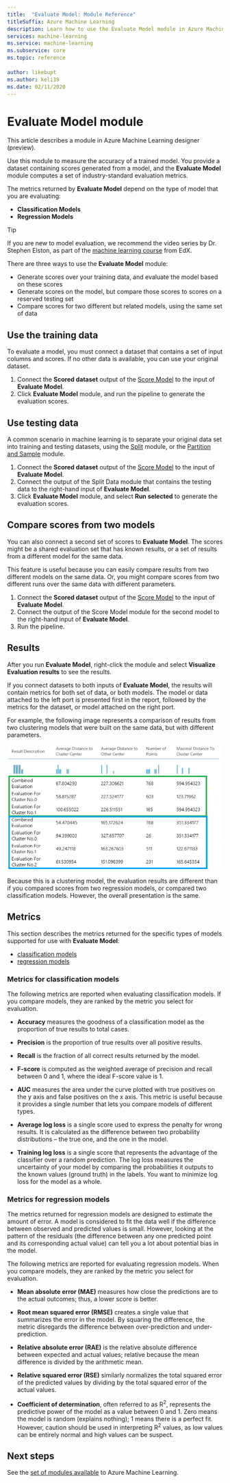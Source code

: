 ```yaml
---
title:  "Evaluate Model: Module Reference"
titleSuffix: Azure Machine Learning
description: Learn how to use the Evaluate Model module in Azure Machine Learning to measure the accuracy of a trained model.
services: machine-learning
ms.service: machine-learning
ms.subservice: core
ms.topic: reference

author: likebupt
ms.author: keli19
ms.date: 02/11/2020
---
```

# Evaluate Model module

This article describes a module in Azure Machine Learning designer (preview).

Use this module to measure the accuracy of a trained model. You provide a dataset containing scores generated from a model, and the **Evaluate Model** module computes a set of industry-standard evaluation metrics.
  
 The metrics returned by **Evaluate Model** depend on the type of model that you are evaluating:  
  
-   **Classification Models**    
-   **Regression Models**    


> [!TIP]
> If you are new to model evaluation, we recommend the video series by Dr. Stephen Elston, as part of the [machine learning course](https://blogs.technet.microsoft.com/machinelearning/2015/09/08/new-edx-course-data-science-machine-learning-essentials/) from EdX. 


There are three ways to use the **Evaluate Model** module:

+ Generate scores over your training data, and evaluate the model based on these scores
+ Generate scores on the model, but compare those scores to scores on a reserved testing set
+ Compare scores for two different but related models, using the same set of data

## Use the training data

To evaluate a model, you must connect a dataset that contains a set of input columns and scores.  If no other data is available, you can use your original dataset.

1. Connect the **Scored dataset** output of the [Score Model](./score-model.md) to the input of **Evaluate Model**. 
2. Click **Evaluate Model** module, and run the pipeline to generate the evaluation scores.

## Use testing data

A common scenario in machine learning is to separate your original data set into training and testing datasets, using the [Split](./split-data.md) module, or the [Partition and Sample](./partition-and-sample.md) module. 

1. Connect the **Scored dataset** output of the [Score Model](score-model.md) to the input of **Evaluate Model**. 
2. Connect the output of the Split Data module that contains the testing data to the right-hand input of **Evaluate Model**.
2. Click **Evaluate Model** module, and select **Run selected** to generate the evaluation scores.

## Compare scores from two models

You can also connect a second set of scores to **Evaluate Model**.  The scores might be a shared evaluation set that has known results, or a set of results from a different model for the same data.

This feature is useful because you can easily compare results from two different models on the same data. Or, you might compare scores from two different runs over the same data with different parameters.

1. Connect the **Scored dataset** output of the [Score Model](score-model.md) to the input of **Evaluate Model**. 
2. Connect the output of the Score Model module for the second model to the right-hand input of **Evaluate Model**.
3. Run the pipeline.

## Results

After you run **Evaluate Model**, right-click the module and select **Visualize Evaluation results** to see the results.

If you connect datasets to both inputs of **Evaluate Model**, the results will contain metrics for both set of data, or both models.
The model or data attached to the left port is presented first in the report, followed by the metrics for the dataset, or model attached on the right port.  

For example, the following image represents a comparison of results from two clustering models that were built on the same data, but with different parameters.  

![AML&#95;Comparing2Models](media/module/aml-comparing2models.png "AML_Comparing2Models")  

Because this is a clustering model, the evaluation results are different than if you compared scores from two regression models, or compared two classification models. However, the overall presentation is the same. 

## Metrics

This section describes the metrics returned for the specific types of models supported for use with **Evaluate Model**:

+ [classification models](#metrics-for-classification-models)
+ [regression models](#metrics-for-regression-models)

### Metrics for classification models

The following metrics are reported when evaluating classification models. If you compare models, they are ranked by the metric you select for evaluation.  
  
-   **Accuracy** measures the goodness of a classification model as the proportion of true results to total cases.  
  
-   **Precision** is the proportion of true results over all positive results.  
  
-   **Recall** is the fraction of all correct results returned by the model.  
  
-   **F-score** is computed as the weighted average of precision and recall between 0 and 1, where the ideal F-score value is 1.  
  
-   **AUC** measures the area under the curve plotted with true positives on the y axis and false positives on the x axis. This metric is useful because it provides a single number that lets you compare models of different types.  
  
- **Average log loss** is a single score used to express the penalty for wrong results. It is calculated as the difference between two probability distributions – the true one, and the one in the model.  
  
- **Training log loss** is a single score that represents the advantage of the classifier over a random prediction. The log loss measures the uncertainty of your model by comparing the probabilities it outputs to the known values (ground truth) in the labels. You want to minimize log loss for the model as a whole.

### Metrics for regression models
 
The metrics returned for regression models are designed to estimate the amount of error.  A model is considered to fit the data well if the difference between observed and predicted values is small. However, looking at the pattern of the residuals (the difference between any one predicted point and its corresponding actual value) can tell you a lot about potential bias in the model.  
  
 The following metrics are reported for evaluating regression models. When you compare models, they are ranked by the metric you select for evaluation.  
  
- **Mean absolute error (MAE)** measures how close the predictions are to the actual outcomes; thus, a lower score is better.  
  
- **Root mean squared error (RMSE)** creates a single value that summarizes the error in the model. By squaring the difference, the metric disregards the difference between over-prediction and under-prediction.  
  
- **Relative absolute error (RAE)** is the relative absolute difference between expected and actual values; relative because the mean difference is divided by the arithmetic mean.  
  
- **Relative squared error (RSE)** similarly normalizes the total squared error of the predicted values by dividing by the total squared error of the actual values.  
  

  
- **Coefficient of determination**, often referred to as R<sup>2</sup>, represents the predictive power of the model as a value between 0 and 1. Zero means the model is random (explains nothing); 1 means there is a perfect fit. However, caution should be used in interpreting  R<sup>2</sup> values, as low values can be entirely normal and high values can be suspect.
  

## Next steps

See the [set of modules available](module-reference.md) to Azure Machine Learning. 